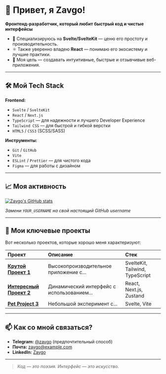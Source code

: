 # 👋 Привет, я Zavgo!

**Фронтенд-разработчик, который любит быстрый код и чистые интерфейсы**

*   🚀 Специализируюсь на **Svelte/SvelteKit** — ценю его простоту и производительность.
*   ⚛️ Также уверенно владею **React** — понимаю его экосистему и лучшие практики.
*   🎯 Моя цель — создавать интуитивные, быстрые и отзывчивые веб-приложения.

---

## 🛠 Мой Tech Stack

**Frontend:**
*   `Svelte` / `SvelteKit`
*   `React` / `Next.js`
*   `TypeScript` — для надежности и лучшего Developer Experience
*   `Tailwind CSS` — для быстрой и гибкой верстки
*   `HTML5` / `CSS3` (SCSS/SASS)

**Инструменты:**
*   `Git` / `GitHub`
*   `Vite`
*   `ESLint` / `Prettier` — для чистого кода
*   `Figma` — для работы с дизайном

---

## 📈 Моя активность

[![Zavgo's GitHub stats](https://github-readme-stats.vercel.app/api?username=YOUR_USERNAME&show_icons=true&theme=radical)](https://github.com/YOUR_USERNAME)

*Замени `YOUR_USERNAME` на свой настоящий GitHub username*

---

## 🚀 Мои ключевые проекты

Вот несколько проектов, которые хорошо меня характеризуют:

| Проект | Описание | Стек |
| :--- | :--- | :--- |
| **[Крутой Проект 1](https://github.com/YOUR_USERNAME/project-1)** | Высокопроизводительное приложение с... | SvelteKit, Tailwind, TypeScript |
| **[Интересный Проект 2](https://github.com/YOUR_USERNAME/project-2)** | Динамический интерфейс с использованием... | React, Next.js, Zustand |
| **[Pet Project 3](https://github.com/YOUR_USERNAME/project-3)** | Небольшой эксперимент с... | Svelte, Vite |

---

## 📫 Как со мной связаться?

*   **Telegram:** [@zavgo](https://t.me/zavgo) (предпочтительный способ)
*   **Почта:** [zavgo@example.com](mailto:zavgo@example.com)
*   **LinkedIn:** [Zavgo](https://www.linkedin.com/in/zavgo/)

---

> *Код — это поэзия. Интерфейс — это искусство.*
